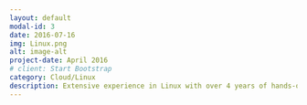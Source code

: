 ```yaml
---
layout: default
modal-id: 3
date: 2016-07-16
img: Linux.png
alt: image-alt
project-date: April 2016
# client: Start Bootstrap
category: Cloud/Linux
description: Extensive experience in Linux with over 4 years of hands-on experience in administration, maintenance, and troubleshooting. Strong knowledge of Linux system architecture, networking, and security. Skilled in scripting languages such as Bash and Python for automating tasks and solving complex problems. Proficient in package management, system monitoring, and performance tuning. Experienced in working with virtualization technologies such as KVM and Docker. Adept at providing technical support, troubleshooting and problem-solving, and ensuring high availability of Linux systems.
---
```

